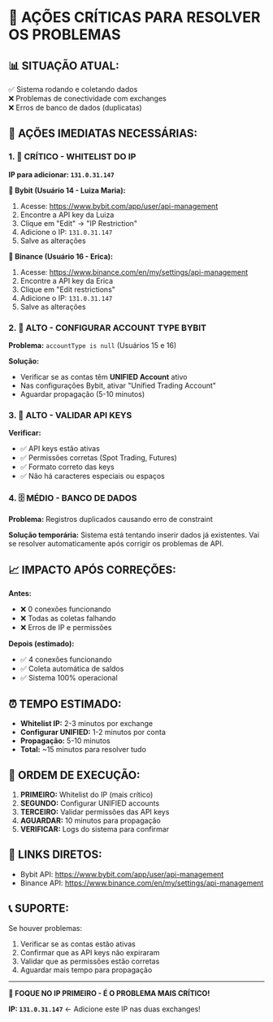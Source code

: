 # 🚨 AÇÕES CRÍTICAS PARA RESOLVER OS PROBLEMAS

## 📊 **SITUAÇÃO ATUAL:**
✅ Sistema rodando e coletando dados  
❌ Problemas de conectividade com exchanges  
❌ Erros de banco de dados (duplicatas)

## 🎯 **AÇÕES IMEDIATAS NECESSÁRIAS:**

### 1. 🚨 **CRÍTICO - WHITELIST DO IP**
**IP para adicionar: `131.0.31.147`**

**📱 Bybit (Usuário 14 - Luiza Maria):**
1. Acesse: https://www.bybit.com/app/user/api-management
2. Encontre a API key da Luiza
3. Clique em "Edit" → "IP Restriction"
4. Adicione o IP: `131.0.31.147`
5. Salve as alterações

**📱 Binance (Usuário 16 - Erica):**
1. Acesse: https://www.binance.com/en/my/settings/api-management
2. Encontre a API key da Erica
3. Clique em "Edit restrictions"
4. Adicione o IP: `131.0.31.147`
5. Salve as alterações

### 2. 🔧 **ALTO - CONFIGURAR ACCOUNT TYPE BYBIT**
**Problema:** `accountType is null` (Usuários 15 e 16)

**Solução:**
- Verificar se as contas têm **UNIFIED Account** ativo
- Nas configurações Bybit, ativar "Unified Trading Account"
- Aguardar propagação (5-10 minutos)

### 3. 🔑 **ALTO - VALIDAR API KEYS**
**Verificar:**
- ✅ API keys estão ativas
- ✅ Permissões corretas (Spot Trading, Futures)
- ✅ Formato correto das keys
- ✅ Não há caracteres especiais ou espaços

### 4. 🗄️ **MÉDIO - BANCO DE DADOS**
**Problema:** Registros duplicados causando erro de constraint

**Solução temporária:** Sistema está tentando inserir dados já existentes.
Vai se resolver automaticamente após corrigir os problemas de API.

## 📈 **IMPACTO APÓS CORREÇÕES:**

**Antes:**
- ❌ 0 conexões funcionando
- ❌ Todas as coletas falhando
- ❌ Erros de IP e permissões

**Depois (estimado):**
- ✅ 4 conexões funcionando
- ✅ Coleta automática de saldos
- ✅ Sistema 100% operacional

## ⏰ **TEMPO ESTIMADO:**
- **Whitelist IP:** 2-3 minutos por exchange
- **Configurar UNIFIED:** 1-2 minutos por conta
- **Propagação:** 5-10 minutos
- **Total:** ~15 minutos para resolver tudo

## 🚀 **ORDEM DE EXECUÇÃO:**
1. **PRIMEIRO:** Whitelist do IP (mais crítico)
2. **SEGUNDO:** Configurar UNIFIED accounts
3. **TERCEIRO:** Validar permissões das API keys
4. **AGUARDAR:** 10 minutos para propagação
5. **VERIFICAR:** Logs do sistema para confirmar

## 📱 **LINKS DIRETOS:**
- Bybit API: https://www.bybit.com/app/user/api-management
- Binance API: https://www.binance.com/en/my/settings/api-management

## 📞 **SUPORTE:**
Se houver problemas:
1. Verificar se as contas estão ativas
2. Confirmar que as API keys não expiraram
3. Validar que as permissões estão corretas
4. Aguardar mais tempo para propagação

---

**🎯 FOQUE NO IP PRIMEIRO - É O PROBLEMA MAIS CRÍTICO!**

**IP: `131.0.31.147`** ← Adicione este IP nas duas exchanges!
